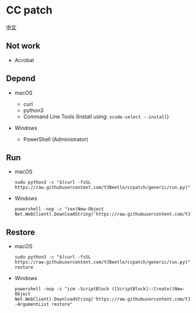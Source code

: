 # CC patch

[中文](./README.zh_CN.md)

## Not work

* Acrobat

## Depend

* macOS
  * curl
  * python3
  * Command Line Tools (Install using: `xcode-select --install`)

* Windows
  * PowerShell (Administrator)

## Run

* macOS

      sudo python3 -c "$(curl -fsSL https://raw.githubusercontent.com/YJBeetle/ccpatch/generic/run.py)"

* Windows

      powershell -nop -c "iex(New-Object Net.WebClient).DownloadString('https://raw.githubusercontent.com/YJBeetle/ccpatch/generic/run.ps1')"

## Restore

* macOS

      sudo python3 -c "$(curl -fsSL https://raw.githubusercontent.com/YJBeetle/ccpatch/generic/run.py)" restore

* Windows

      powershell -nop -c "icm -ScriptBlock ([ScriptBlock]::Create((New-Object Net.WebClient).DownloadString('https://raw.githubusercontent.com/YJBeetle/ccpatch/generic/run.ps1'))) -ArgumentList restore"

